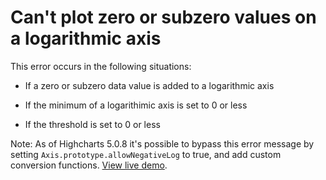 # Can't plot zero or subzero values on a logarithmic axis

This error occurs in the following situations:

- If a zero or subzero data value is added to a logarithmic axis

- If the minimum of a logarithimic axis is set to 0 or less

- If the threshold is set to 0 or less

Note: As of Highcharts 5.0.8 it's possible to bypass this error message by
setting `Axis.prototype.allowNegativeLog` to true, and add custom conversion
functions.
[View live demo](https://jsfiddle.net/gh/get/library/pure/highcharts/highcharts/tree/samples/highcharts/yaxis/type-log-negative/).
